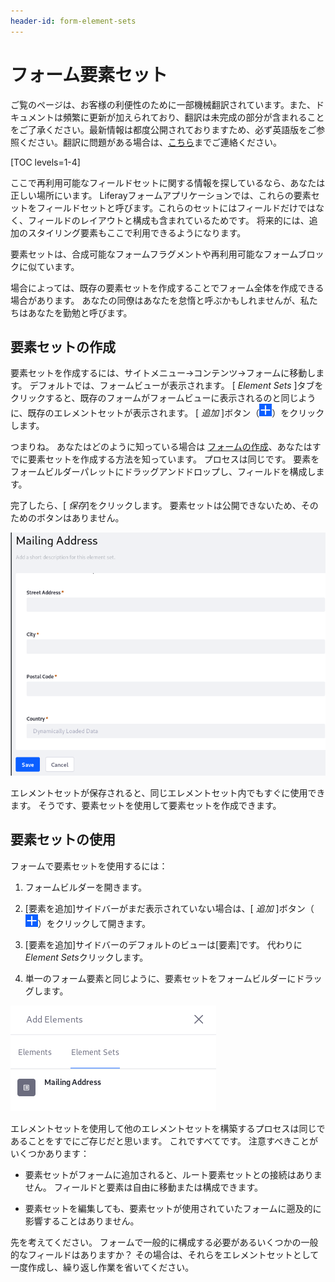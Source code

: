 ```yaml
---
header-id: form-element-sets
---
```


# フォーム要素セット

<p class="alert alert-info"><span class="wysiwyg-color-blue120">ご覧のページは、お客様の利便性のために一部機械翻訳されています。また、ドキュメントは頻繁に更新が加えられており、翻訳は未完成の部分が含まれることをご了承ください。最新情報は都度公開されておりますため、必ず英語版をご参照ください。翻訳に問題がある場合は、<a href="mailto:support-content-jp@liferay.com">こちら</a>までご連絡ください。</span></p>

[TOC levels=1-4]

ここで再利用可能なフィールドセットに関する情報を探しているなら、あなたは正しい場所にいます。 Liferayフォームアプリケーションでは、これらの要素セットをフィールドセットと呼びます。これらのセットにはフィールドだけではなく、フィールドのレイアウトと構成も含まれているためです。 将来的には、追加のスタイリング要素もここで利用できるようになります。

要素セットは、合成可能なフォームフラグメントや再利用可能なフォームブロックに似ています。

場合によっては、既存の要素セットを作成することでフォーム全体を作成できる場合があります。 あなたの同僚はあなたを怠惰と呼ぶかもしれませんが、私たちはあなたを勤勉と呼びます。

## 要素セットの作成

要素セットを作成するには、サイトメニュー→コンテンツ→フォームに移動します。 デフォルトでは、フォームビューが表示されます。 [ *Element Sets* ]タブをクリックすると、既存のフォームがフォームビューに表示されるのと同じように、既存のエレメントセットが表示されます。 [ *追加* ]ボタン（![Add](../../images/icon-add.png)）をクリックします。

つまりね。 あなたはどのように知っている場合は [フォームの作成](/docs/7-1/user/-/knowledge_base/u/creating-and-managing-forms)、あなたはすでに要素セットを作成する方法を知っています。 プロセスは同じです。 要素をフォームビルダーパレットにドラッグアンドドロップし、フィールドを構成します。

完了したら、[ *保存*]をクリックします。 要素セットは公開できないため、そのためのボタンはありません。

![図1：要素セットの作成は、フォームの作成と同じです。 それらを公開することはできません。](../../images/forms-element-sets.png)

エレメントセットが保存されると、同じエレメントセット内でもすぐに使用できます。 そうです、要素セットを使用して要素セットを作成できます。

## 要素セットの使用

フォームで要素セットを使用するには：

1.  フォームビルダーを開きます。

2.  [要素を追加]サイドバーがまだ表示されていない場合は、[ *追加* ]ボタン（![Add](../../images/icon-add.png)）をクリックして開きます。

3.  [要素を追加]サイドバーのデフォルトのビューは[要素]です。 代わりに *Element Sets*クリックします。

4.  単一のフォーム要素と同じように、要素セットをフォームビルダーにドラッグします。

![図2：要素セットを追加するフィールドなど、他のフォーム要素を追加するのと同じ方法で設定します。](../../images/forms-add-element-set.png)

エレメントセットを使用して他のエレメントセットを構築するプロセスは同じであることをすでにご存じだと思います。 これですべてです。 注意すべきことがいくつかあります：

  - 要素セットがフォームに追加されると、ルート要素セットとの接続はありません。 フィールドと要素は自由に移動または構成できます。

  - 要素セットを編集しても、要素セットが使用されていたフォームに遡及的に影響することはありません。

先を考えてください。 フォームで一般的に構成する必要があるいくつかの一般的なフィールドはありますか？ その場合は、それらをエレメントセットとして一度作成し、繰り返し作業を省いてください。
